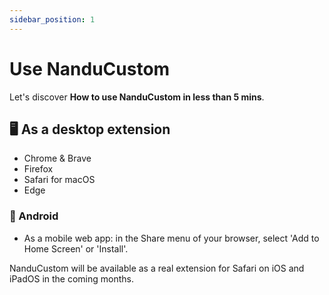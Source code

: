 ```yaml
---
sidebar_position: 1
---
```


# Use NanduCustom

Let's discover **How to use NanduCustom in less than 5 mins**.

## 🖥️ As a desktop extension

- Chrome & Brave
- Firefox
- Safari for macOS
- Edge

### 📱 Android

- As a mobile web app: in the Share menu of your browser, select 'Add to Home Screen' or 'Install'.

NanduCustom will be available as a real extension for Safari on iOS and iPadOS in the coming months.
